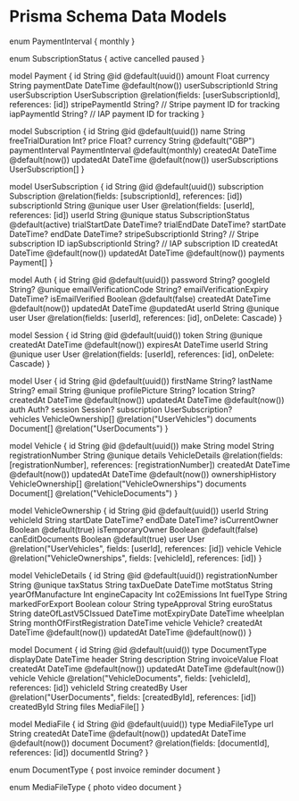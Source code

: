 # Prisma Schema Data Models

enum PaymentInterval {
  monthly
}

enum SubscriptionStatus {
  active
  cancelled
  paused
}

model Payment {
  id             String       @id @default(uuid())
  amount         Float
  currency       String
  paymentDate    DateTime     @default(now())
  userSubscriptionId String   
  userSubscription UserSubscription @relation(fields: [userSubscriptionId], references: [id])
  stripePaymentId String?     // Stripe payment ID for tracking
  iapPaymentId    String?     // IAP payment ID for tracking
}

model Subscription {
  id                  String   @id @default(uuid())
  name                String
  freeTrialDuration   Int?
  price               Float?
  currency            String  @default("GBP")
  paymentInterval     PaymentInterval @default(monthly)
  createdAt           DateTime @default(now())
  updatedAt           DateTime @default(now())
  userSubscriptions   UserSubscription[]
}

model UserSubscription {
  id             String        @id @default(uuid())
  subscription   Subscription  @relation(fields: [subscriptionId], references: [id])
  subscriptionId String        @unique
  user           User          @relation(fields: [userId], references: [id])
  userId         String        @unique
  status         SubscriptionStatus @default(active)
  trialStartDate DateTime?
  trialEndDate   DateTime?
  startDate      DateTime?
  endDate        DateTime?
  stripeSubscriptionId String? // Stripe subscription ID
  iapSubscriptionId    String? // IAP subscription ID
  createdAt      DateTime      @default(now())
  updatedAt      DateTime      @default(now())
  payments       Payment[]
}


model Auth {
  id                     String    @id @default(uuid())
  password               String?
  googleId               String?   @unique
  emailVerificationCode  String?
  emailVerificationExpiry DateTime?
  isEmailVerified        Boolean   @default(false)
  createdAt              DateTime  @default(now())
  updatedAt              DateTime  @updatedAt
  userId                 String    @unique
  user                   User      @relation(fields: [userId], references: [id], onDelete: Cascade)
}

model Session {
  id         String   @id @default(uuid())
  token      String   @unique
  createdAt  DateTime @default(now())
  expiresAt  DateTime
  userId     String   @unique
  user       User     @relation(fields: [userId], references: [id], onDelete: Cascade)
}

model User {
  id                 String              @id @default(uuid())
  firstName          String?
  lastName           String?
  email              String              @unique
  profilePicture     String?
  location           String?
  createdAt          DateTime            @default(now())
  updatedAt          DateTime            @default(now())
  auth               Auth?
  session            Session?
  subscription       UserSubscription?   
  vehicles           VehicleOwnership[]  @relation("UserVehicles")
  documents          Document[]          @relation("UserDocuments")
}

model Vehicle {
  id                 String              @id @default(uuid())
  make               String
  model              String
  registrationNumber String              @unique
  details            VehicleDetails      @relation(fields: [registrationNumber], references: [registrationNumber])
  createdAt          DateTime            @default(now())
  updatedAt          DateTime            @default(now())
  ownershipHistory   VehicleOwnership[]  @relation("VehicleOwnerships")
  documents          Document[]          @relation("VehicleDocuments")
}

model VehicleOwnership {
  id             String   @id @default(uuid())
  userId         String
  vehicleId      String
  startDate      DateTime?
  endDate        DateTime?
  isCurrentOwner Boolean @default(true)
  isTemporaryOwner Boolean @default(false)
  canEditDocuments Boolean @default(true)
  user           User     @relation("UserVehicles", fields: [userId], references: [id])
  vehicle        Vehicle  @relation("VehicleOwnerships", fields: [vehicleId], references: [id])
}

model VehicleDetails {
  id                      String      @id @default(uuid())
  registrationNumber      String      @unique
  taxStatus               String
  taxDueDate              DateTime
  motStatus               String
  yearOfManufacture       Int
  engineCapacity          Int
  co2Emissions            Int
  fuelType                String
  markedForExport         Boolean
  colour                  String
  typeApproval            String
  euroStatus              String
  dateOfLastV5CIssued     DateTime
  motExpiryDate           DateTime
  wheelplan               String
  monthOfFirstRegistration DateTime
  vehicle                 Vehicle?
  createdAt               DateTime    @default(now())
  updatedAt               DateTime    @default(now())
}

model Document {
  id             String       @id @default(uuid())
  type           DocumentType
  displayDate    DateTime
  header         String
  description    String
  invoiceValue   Float
  createdAt      DateTime     @default(now())
  updatedAt      DateTime     @default(now())
  vehicle        Vehicle      @relation("VehicleDocuments", fields: [vehicleId], references: [id])
  vehicleId      String
  createdBy      User         @relation("UserDocuments", fields: [createdById], references: [id])
  createdById    String
  files          MediaFile[]
}

model MediaFile {
  id                String                    @id @default(uuid())
  type              MediaFileType
  url               String
  createdAt         DateTime                  @default(now())
  updatedAt         DateTime                  @default(now())
  document          Document?                 @relation(fields: [documentId], references: [id])
  documentId        String?
}

enum DocumentType {
  post
  invoice
  reminder
  document
}

enum MediaFileType {
  photo
  video
  document
}
